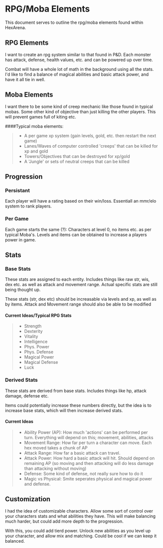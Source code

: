 # RPG/Moba Elements

This document serves to outline the rpg/moba elements found within HexArena.

## RPG Elements

I want to create an rpg system similar to that found in P&D. Each monster has attack, defense, health values, etc. and can be powered up over time.

Combat will have a whole lot of math in the background using all the stats. I'd like to find a balance of magical abilities and basic attack power, and have it all tie in well.

## Moba Elements

I want there to be some kind of creep mechanic like those found in typical mobas. Some other kind of objective than just killing the other players. This will prevent games full of kiting etc.

####Typical moba elements:

>- A per game xp system (gain levels, gold, etc. then restart the next game)
>- Lanes/Waves of computer controlled 'creeps' that can be killed for xp and gold
>- Towers/Objectives that can be destroyed for xp/gold
>- A 'Jungle' or sets of neutral creeps that can be killed


## Progression

### Persistant

Each player will have a rating based on their win/loss. Essentiall an mmr/elo system to rank players.

### Per Game

Each game starts the same (?): Characters at level 0, no items etc. as per typical Moba's.
Levels and items can be obtained to increase a players power in game. 

## Stats

### Base Stats

These stats are assigned to each entity. Includes things like raw str, wis, dex etc. as well as attack and movement range.
Actual specific stats are still being thought up.

These stats (str, dex etc) should be increasable via levels and xp, as well as by items. Attack and Movement range should also be able to be modified

#### Current Ideas/Typical RPG Stats
>- Strength
>- Dexterity
>- Vitality
>- Intelligence
>- Phys. Power
>- Phys. Defense
>- Magical Power
>- Magical Defense
>- Luck

### Derived Stats

These stats are derived from base stats. Includes things like hp, attack damage, defense etc.

Items could potentially increase these numbers directly, but the idea is to increase base stats, which will then increase derived stats.

#### Current Ideas
>- Ability Power (AP): How much 'actions' can be performed per turn. Everything will depend on this; movement, abilities, attacks
>- Movement Range: How far per turn a character can move. Each hex moved takes a chunk of AP
>- Attack Range: How far a basic attack can travel.
>- Attack Power: How hard a basic attack will hit. Should depend on remaining AP (so moving and then attacking will do less damage than attacking without moving)
>- Defense: Some kind of defense, not really sure how to do it
>- Magic vs Physical: Smite seperates physical and magical power and defense. 

## Customization

I had the idea of customizable characters. Allow some sort of control over your characters stats and what abilities they have. This will make balancing much harder, but could add more depth to the progression.

With this, you could add tierd power. Unlock new abilities as you level up your character, and allow mix and matching. Could be cool if we can keep it balanced.